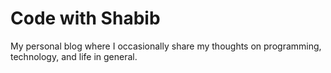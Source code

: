 # Code with Shabib

My personal blog where I occasionally share my thoughts on programming, technology, and life in general.
